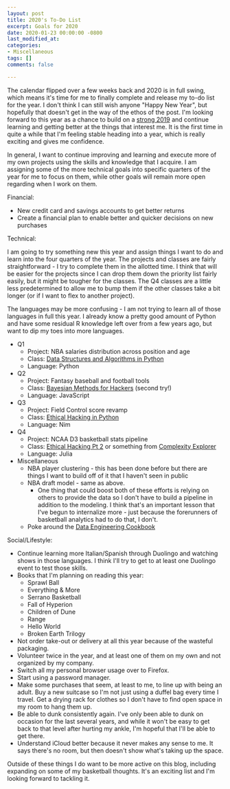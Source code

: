 ```yaml
---
layout: post
title: 2020's To-Do List
excerpt: Goals for 2020
date: 2020-01-23 00:00:00 -0800
last_modified_at: 
categories:
- Miscellaneous
tags: []
comments: false

---
```

The calendar flipped over a few weeks back and 2020 is in full swing, which means it's time for me to finally complete and release my to-do list for the year. I don't think I can still wish anyone "Happy New Year", but hopefully that doesn't get in the way of the ethos of the post. I'm looking forward to this year as a chance to build on a [strong 2019](https://fordhiggins.com/miscellaneous/2020/01/17/year-in-review-2019.html) and continue learning and getting better at the things that interest me. It is the first time in quite a while that I'm feeling stable heading into a year, which is really exciting and gives me confidence. 

In general, I want to continue improving and learning and execute more of my own projects using the skills and knowledge that I acquire. I am assigning some of the more technical goals into specific quarters of the year for me to focus on them, while other goals will remain more open regarding when I work on them. 

Financial:

* New credit card and savings accounts to get better returns
* Create a financial plan to enable better and quicker decisions on new purchases

Technical:

I am going to try something new this year and assign things I want to do and learn into the four quarters of the year. The projects and classes are fairly straightforward - I try to complete them in the allotted time. I think that will be easier for the projects since I can drop them down the priority list fairly easily, but it might be tougher for the classes. The Q4 classes are a little less predetermined to allow me to bump them if the other classes take a bit longer (or if I want to flex to another project).

The languages may be more confusing - I am not trying to learn all of those languages in full this year. I already know a pretty good amount of Python and have some residual R knowledge left over from a few years ago, but want to dip my toes into more languages. 

* Q1
  * Project: NBA salaries distribution across position and age
  * Class: [Data Structures and Algorithms in Python](https://www.udemy.com/course/python-for-data-structures-algorithms-and-interviews/)
  * Language: Python
* Q2
  * Project: Fantasy baseball and football tools
  * Class: [Bayesian Methods for Hackers](https://github.com/CamDavidsonPilon/Probabilistic-Programming-and-Bayesian-Methods-for-Hackers) (second try!)
  * Language: JavaScript
* Q3
  * Project: Field Control score revamp
  * Class: [Ethical Hacking in Python](https://www.udemy.com/course/learn-python-and-ethical-hacking-from-scratch/)
  * Language: Nim
* Q4
  * Project: NCAA D3 basketball stats pipeline
  * Class: [Ethical Hacking Pt 2](https://www.udemy.com/course/network-hacking-continued-intermediate-to-advanced/) or something from [Complexity Explorer](https://www.complexityexplorer.org/courses)
  * Language: Julia
* Miscellaneous
  * NBA player clustering - this has been done before but there are things I want to build off of it that I haven't seen in public
  * NBA draft model - same as above. 
    * One thing that could boost both of these efforts is relying on others to provide the data so I don't have to build a pipeline in addition to the modeling. I think that's an important lesson that I've begun to internalize more - just because the forerunners of basketball analytics had to do that, I don't. 
  * Poke around the [Data Engineering Cookbook](https://github.com/andkret/Cookbook)

Social/Lifestyle:

* Continue learning more Italian/Spanish through Duolingo and watching shows in those languages. I think I'll try to get to at least one Duolingo event to test those skills.
* Books that I'm planning on reading this year:
  * Sprawl Ball
  * Everything & More
  * Serrano Basketball
  * Fall of Hyperion
  * Children of Dune
  * Range
  * Hello World
  * Broken Earth Trilogy
* Not order take-out or delivery at all this year because of the wasteful packaging.
* Volunteer twice in the year, and at least one of them on my own and not organized by my company.
* Switch all my personal browser usage over to Firefox.
* Start using a password manager.
* Make some purchases that seem, at least to me, to line up with being an adult. Buy a new suitcase so I'm not just using a duffel bag every time I travel. Get a drying rack for clothes so I don't have to find open space in my room to hang them up.
* Be able to dunk consistently again. I've only been able to dunk on occasion for the last several years, and while it won't be easy to get back to that level after hurting my ankle, I'm hopeful that I'll be able to get there.
* Understand iCloud better because it never makes any sense to me. It says there's no room, but then doesn't show what's taking up the space. 

Outside of these things I do want to be more active on this blog, including expanding on some of my basketball thoughts. It's an exciting list and I'm looking forward to tackling it. 